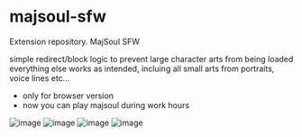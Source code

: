 # majsoul-sfw
Extension repository. MajSoul SFW

simple redirect/block logic to prevent large character arts from being loaded <br>
everything else works as intended, incluing all small arts from portraits, voice lines etc...

- only for browser version
- now you can play majsoul during work hours

![image](https://github.com/carekovisk/majsoul-sfw/assets/87438495/a1a435cf-d9b5-4281-b2ff-b879eda2492e)
![image](https://github.com/carekovisk/majsoul-sfw/assets/87438495/8736481a-1b26-410e-af19-e1e12949e211)
![image](https://github.com/carekovisk/majsoul-sfw/assets/87438495/94ddaafc-2c4c-46f0-b9f2-11b8e424eb77)
![image](https://github.com/carekovisk/majsoul-sfw/assets/87438495/8c7ecf4d-e7af-4679-9db8-7cb7b5ef5144)
